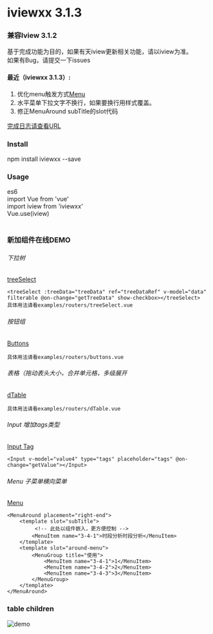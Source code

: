 # iviewxx 3.1.3
### 兼容Iview 3.1.2

基于完成功能为目的，如果有天iview更新相关功能，请以iview为准。 <br />
如果有Bug，请提交一下issues <br />

#### 最近（iviewxx 3.1.3）:
1. 优化menu触发方式[Menu](https://iviewxx.deancheng.com/#/menu)
2. 水平菜单下拉文字不换行，如果要换行用样式覆盖。
3. 修正MenuAround subTitle的slot代码

[完成日志请查看URL](https://github.com/dean5277/iviewxx/blob/master/changeLog.md)

### Install
npm install iviewxx --save<br />

### Usage
es6<br />
import Vue from 'vue'<br />
import iview from 'iviewxx'<br />
Vue.use(iview)<br /><br />


### 新加组件在线DEMO

###### 下拉树
[treeSelect](https://iviewxx.deancheng.com/#/treeSelect)

```
<treeSelect :treeData="treeData" ref="treeDataRef" v-model="data" filterable @on-change="getTreeData" show-checkbox></treeSelect>
具体用法请看examples/routers/treeSelect.vue
```

###### 按钮组
[Buttons](https://iviewxx.deancheng.com/#/buttons)

```
具体用法请看examples/routers/buttons.vue
```

###### 表格（拖动表头大小，合并单元格，多级展开
[dTable](https://iviewxx.deancheng.com/#/dTable)

```
具体用法请看examples/routers/dTable.vue
```

###### Input 增加tags类型
[Input Tag](https://iviewxx.deancheng.com/#/input)

```
<Input v-model="value4" type="tags" placeholder="tags" @on-change="getValue"></Input>
```

###### Menu 子菜单横向菜单
[Menu](https://iviewxx.deancheng.com/#/menu)

```
<MenuAround placement="right-end">
    <template slot="subTitle">
         <!-- 此处以组件嵌入，更方便控制 -->
        <MenuItem name="3-4-1">时段分析时段分析</MenuItem>
    </template>
    <template slot="around-menu">
        <MenuGroup title="使用">
            <MenuItem name="3-4-1">1</MenuItem>
            <MenuItem name="3-4-2">2</MenuItem>
            <MenuItem name="3-4-3">3</MenuItem>
        </MenuGroup>
    </template>
</MenuAround>
```

### table children
![demo](http://jpg.deancheng.com/123.png)
<br /><br />














